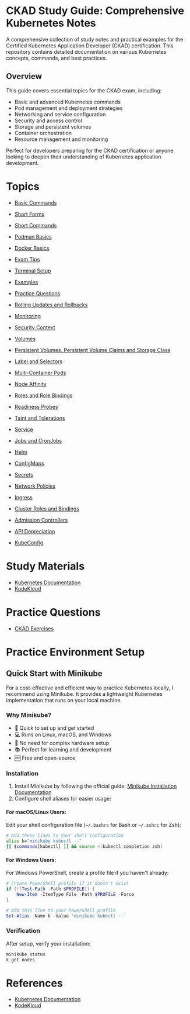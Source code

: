 # CKAD Study Guide: Comprehensive Kubernetes Notes

A comprehensive collection of study notes and practical examples for the Certified Kubernetes Application Developer (CKAD) certification. This repository contains detailed documentation on various Kubernetes concepts, commands, and best practices.

## Overview

This guide covers essential topics for the CKAD exam, including:

- Basic and advanced Kubernetes commands
- Pod management and deployment strategies
- Networking and service configuration
- Security and access control
- Storage and persistent volumes
- Container orchestration
- Resource management and monitoring

Perfect for developers preparing for the CKAD certification or anyone looking to deepen their understanding of Kubernetes application development.

# Topics

- [Basic Commands](./Kubernetes/Basic%20Commands.md)

- [Short Forms](./Kubernetes/Short%20Forms.md)

- [Short Commands](./Kubernetes/Short%20Commands.md)

- [Podman Basics](./Kubernetes/Podman%20Basics.md)

- [Docker Basics](./Kubernetes/Docker%20Basics.md)

- [Exam Tips](./Kubernetes/Exam%20Tips.md)

- [Terminal Setup](./Kubernetes/Terminal%20Setup.md)

- [Examples](./Kubernetes/Examples.md)

- [Practice Questions](./Kubernetes/Practice%20Questions.md)

- [Rolling Updates and Rollbacks](./Kubernetes/Rolling%20Updates%20and%20Rollbacks.md)

- [Monitoring](./Kubernetes/Monitoring.md)

- [Security Context](./Kubernetes/Security%20Context.md)

- [Volumes](./Kubernetes/Volumes.md)

- [Persistent Volumes, Persistent Volume Claims and Storage Class](./Kubernetes/Persistent%20Volumes,%20Persistent%20Volume%20Claims%20and%20S.md)

- [Label and Selectors](./Kubernetes/Label%20and%20Selectors.md)

- [Multi-Container Pods](./Kubernetes/Multi-Container%20Pods.md)

- [Node Affinity](./Kubernetes/Node%20Affinity.md)

- [Roles and Role Bindings](./Kubernetes/Roles%20and%20Role%20Bindings.md)

- [Readiness Probes](./Kubernetes/Readiness%20Probes.md)

- [Taint and Tolerations](./Kubernetes/Taint%20and%20Tolerations.md)

- [Service](./Kubernetes/Service.md)

- [Jobs and CronJobs](./Kubernetes/Jobs%20and%20CronJobs.md)

- [Helm](./Kubernetes/Helm.md)

- [ConfigMaps](./Kubernetes/ConfigMaps.md)

- [Secrets](./Kubernetes/Secrets.md)

- [Network Policies](./Kubernetes/Network%20Policies.md)

- [Ingress](./Kubernetes/Ingress.md)

- [Cluster Roles and Bindings](./Kubernetes/Cluster%20Roles%20and%20Bindings.md)

- [Admission Controllers](./Kubernetes/Admission%20Controllers.md)

- [API Depreciation](./Kubernetes/API%20Depreciation.md)

- [KubeConfig](./Kubernetes/KubeConfig.md)

# Study Materials

- [Kubernetes Documentation](https://kubernetes.io/docs/home/)
- [KodeKloud](https://kodekloud.com/learning-path/ckad/)

# Practice Questions

- [CKAD Exercises](https://github.com/dgkanatsios/CKAD-exercises)

# Practice Environment Setup

## Quick Start with Minikube

For a cost-effective and efficient way to practice Kubernetes locally, I recommend using Minikube. It provides a lightweight Kubernetes implementation that runs on your local machine.

### Why Minikube?

- 🚀 Quick to set up and get started
- 💻 Runs on Linux, macOS, and Windows
- 🔧 No need for complex hardware setup
- 📚 Perfect for learning and development
- 🆓 Free and open-source

### Installation

1. Install Minikube by following the official guide: [Minikube Installation Documentation](https://minikube.sigs.k8s.io/docs/)
2. Configure shell aliases for easier usage:

#### For macOS/Linux Users:

Edit your shell configuration file (`~/.bashrc` for Bash or `~/.zshrc` for Zsh):

```bash
# Add these lines to your shell configuration
alias k="minikube kubectl --"
[[ $commands[kubectl] ]] && source <(kubectl completion zsh)
```

#### For Windows Users:

For Windows PowerShell, create a profile file if you haven't already:

```powershell
# Create PowerShell profile if it doesn't exist
if (!(Test-Path -Path $PROFILE)) {
    New-Item -ItemType File -Path $PROFILE -Force
}

# Add this line to your PowerShell profile
Set-Alias -Name k -Value 'minikube kubectl --'
```

### Verification

After setup, verify your installation:

```bash
minikube status
k get nodes
```

# References

- [Kubernetes Documentation](https://kubernetes.io/docs/home/)
- [KodeKloud](https://kodekloud.com/learning-path/ckad/)
